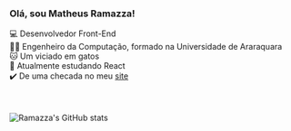 ### Olá, sou Matheus Ramazza!

💻 Desenvolvedor Front-End<br/>
👨‍🎓 Engenheiro da Computação, formado na Universidade de Araraquara<br/>
🐱 Um viciado em gatos<br/>
💭 Atualmente estudando React<br/>
✔️ De uma checada no meu [site](ramazza.com)<br/>
<br/>
<br/>
<br/>
![Ramazza's GitHub stats](https://github-readme-stats.vercel.app/api?username=Ramazza&show_icons=true&theme=holi)
